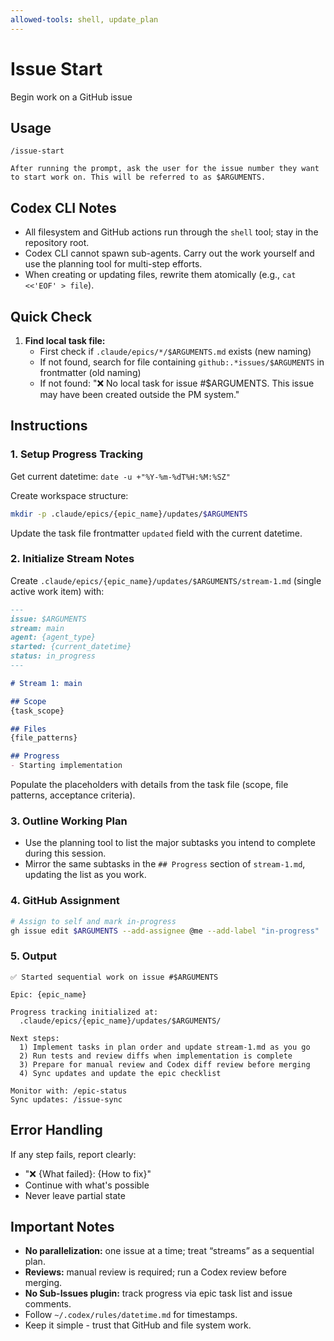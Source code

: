 ```yaml
---
allowed-tools: shell, update_plan
---
```


# Issue Start

Begin work on a GitHub issue

## Usage
```
/issue-start

After running the prompt, ask the user for the issue number they want to start work on. This will be referred to as $ARGUMENTS.
```

## Codex CLI Notes
- All filesystem and GitHub actions run through the `shell` tool; stay in the repository root.
- Codex CLI cannot spawn sub-agents. Carry out the work yourself and use the planning tool for multi-step efforts.
- When creating or updating files, rewrite them atomically (e.g., `cat <<'EOF' > file`).

## Quick Check

1. **Find local task file:**
   - First check if `.claude/epics/*/$ARGUMENTS.md` exists (new naming)
   - If not found, search for file containing `github:.*issues/$ARGUMENTS` in frontmatter (old naming)
   - If not found: "❌ No local task for issue #$ARGUMENTS. This issue may have been created outside the PM system."

## Instructions

### 1. Setup Progress Tracking

Get current datetime: `date -u +"%Y-%m-%dT%H:%M:%SZ"`

Create workspace structure:
```bash
mkdir -p .claude/epics/{epic_name}/updates/$ARGUMENTS
```

Update the task file frontmatter `updated` field with the current datetime.

### 2. Initialize Stream Notes

Create `.claude/epics/{epic_name}/updates/$ARGUMENTS/stream-1.md` (single active work item) with:
```markdown
---
issue: $ARGUMENTS
stream: main
agent: {agent_type}
started: {current_datetime}
status: in_progress
---

# Stream 1: main

## Scope
{task_scope}

## Files
{file_patterns}

## Progress
- Starting implementation
```
Populate the placeholders with details from the task file (scope, file patterns, acceptance criteria).

### 3. Outline Working Plan
- Use the planning tool to list the major subtasks you intend to complete during this session.
- Mirror the same subtasks in the `## Progress` section of `stream-1.md`, updating the list as you work.

### 4. GitHub Assignment

```bash
# Assign to self and mark in-progress
gh issue edit $ARGUMENTS --add-assignee @me --add-label "in-progress"
```

### 5. Output

```
✅ Started sequential work on issue #$ARGUMENTS

Epic: {epic_name}

Progress tracking initialized at:
  .claude/epics/{epic_name}/updates/$ARGUMENTS/

Next steps:
  1) Implement tasks in plan order and update stream-1.md as you go
  2) Run tests and review diffs when implementation is complete
  3) Prepare for manual review and Codex diff review before merging
  4) Sync updates and update the epic checklist

Monitor with: /epic-status
Sync updates: /issue-sync
```

## Error Handling

If any step fails, report clearly:
- "❌ {What failed}: {How to fix}"
- Continue with what's possible
- Never leave partial state

## Important Notes

- **No parallelization:** one issue at a time; treat “streams” as a sequential plan.
- **Reviews:** manual review is required; run a Codex review before merging.
- **No Sub-Issues plugin:** track progress via epic task list and issue comments.
- Follow `~/.codex/rules/datetime.md` for timestamps.
- Keep it simple - trust that GitHub and file system work.
